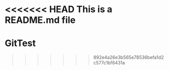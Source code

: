 <<<<<<< HEAD
This is a README.md file
=======
# GitTest
>>>>>>> 892e4a26e3b565e78536befa1d2c577c1bf8431a
